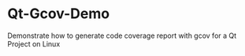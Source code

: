 # Qt-Gcov-Demo
Demonstrate how to generate code coverage report with gcov for a Qt Project on Linux
